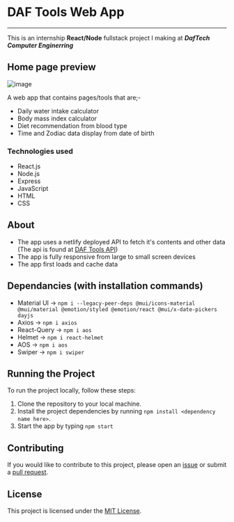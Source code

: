 # DAF Tools Web App
***
This is an internship **React/Node** fullstack project I making at _**DafTech Computer Enginerring**_
## Home page preview
![image](https://github.com/Bekione/Daf_Tools/assets/112067722/e5a498fd-6ded-4e85-a442-4b1b3d0aa9e4)

A web app that contains pages/tools that are;- 
* Daily water intake calculator
* Body mass index calculator
* Diet recommendation from blood type
* Time and Zodiac data display from date of birth

### Technologies used
* React.js
* Node.js
* Express
* JavaScript
* HTML
* CSS

## About 
- The app uses a netlify deployed API to fetch it's contents and other data (The api is found at [DAF Tools API](https://github.com/Bekione/Daf-Tools-AP))
- The app is fully responsive from large to small screen devices
- The app first loads and cache data 

## Dependancies (with installation commands)
* Material UI -> `npm i --legacy-peer-deps @mui/icons-material @mui/material @emotion/styled @emotion/react @mui/x-date-pickers dayjs`
* Axios -> `npm i axios`
* React-Query -> `npm i aos`
* Helmet -> `npm i react-helmet`
* AOS -> `npm i aos`
* Swiper -> `npm i swiper`


## Running the Project

To run the project locally, follow these steps:

1. Clone the repository to your local machine.
2. Install the project dependencies by running `npm install <dependency name here>`.
3. Start the app by typing `npm start`

## Contributing

If you would like to contribute to this project, please open an [issue](https://github.com/Bekione/Daf_Tools/issues) or submit a [pull request](https://github.com/Bekione/Daf_Tools/pulls).

## License

This project is licensed under the [MIT License](https://opensource.org/licenses/MIT).

